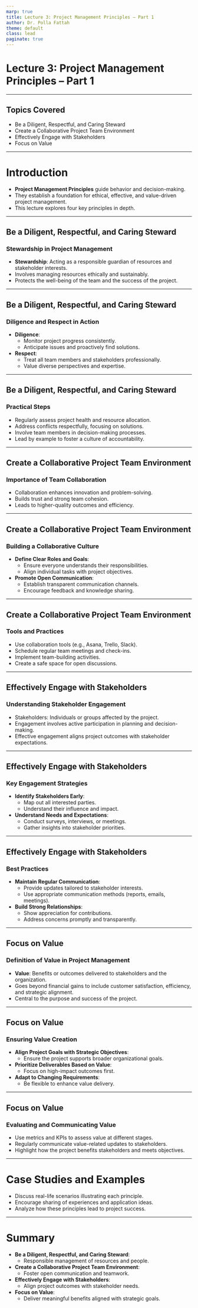 ```yaml
---
marp: true
title: Lecture 3: Project Management Principles – Part 1
author: Dr. Polla Fattah
theme: default
class: lead
paginate: true
---
```


# Lecture 3: Project Management Principles – Part 1

---

## Topics Covered

- Be a Diligent, Respectful, and Caring Steward
- Create a Collaborative Project Team Environment
- Effectively Engage with Stakeholders
- Focus on Value
<!-- Speaker Note:
Emphasize the importance of leading by example.
Share an anecdote where respectful stewardship led to positive project outcomes.
-->
---

# Introduction

- **Project Management Principles** guide behavior and decision-making.
- They establish a foundation for ethical, effective, and value-driven project management.
- This lecture explores four key principles in depth.

---

## Be a Diligent, Respectful, and Caring Steward

### Stewardship in Project Management

- **Stewardship**: Acting as a responsible guardian of resources and stakeholder interests.
- Involves managing resources ethically and sustainably.
- Protects the well-being of the team and the success of the project.

---

## Be a Diligent, Respectful, and Caring Steward

### Diligence and Respect in Action

- **Diligence**:
  - Monitor project progress consistently.
  - Anticipate issues and proactively find solutions.
- **Respect**:
  - Treat all team members and stakeholders professionally.
  - Value diverse perspectives and expertise.

---

## Be a Diligent, Respectful, and Caring Steward

### Practical Steps

- Regularly assess project health and resource allocation.
- Address conflicts respectfully, focusing on solutions.
- Involve team members in decision-making processes.
- Lead by example to foster a culture of accountability.

---

## Create a Collaborative Project Team Environment

### Importance of Team Collaboration

- Collaboration enhances innovation and problem-solving.
- Builds trust and strong team cohesion.
- Leads to higher-quality outcomes and efficiency.

---

## Create a Collaborative Project Team Environment

### Building a Collaborative Culture

- **Define Clear Roles and Goals**:
  - Ensure everyone understands their responsibilities.
  - Align individual tasks with project objectives.
- **Promote Open Communication**:
  - Establish transparent communication channels.
  - Encourage feedback and knowledge sharing.

---

## Create a Collaborative Project Team Environment

### Tools and Practices

- Use collaboration tools (e.g., Asana, Trello, Slack).
- Schedule regular team meetings and check-ins.
- Implement team-building activities.
- Create a safe space for open discussions.

---

## Effectively Engage with Stakeholders

### Understanding Stakeholder Engagement

- Stakeholders: Individuals or groups affected by the project.
- Engagement involves active participation in planning and decision-making.
- Effective engagement aligns project outcomes with stakeholder expectations.

---

## Effectively Engage with Stakeholders

### Key Engagement Strategies

- **Identify Stakeholders Early**:
  - Map out all interested parties.
  - Understand their influence and impact.
- **Understand Needs and Expectations**:
  - Conduct surveys, interviews, or meetings.
  - Gather insights into stakeholder priorities.

---

## Effectively Engage with Stakeholders

### Best Practices

- **Maintain Regular Communication**:
  - Provide updates tailored to stakeholder interests.
  - Use appropriate communication methods (reports, emails, meetings).
- **Build Strong Relationships**:
  - Show appreciation for contributions.
  - Address concerns promptly and transparently.

---

## Focus on Value

### Definition of Value in Project Management

- **Value**: Benefits or outcomes delivered to stakeholders and the organization.
- Goes beyond financial gains to include customer satisfaction, efficiency, and strategic alignment.
- Central to the purpose and success of the project.

---

## Focus on Value

### Ensuring Value Creation

- **Align Project Goals with Strategic Objectives**:
  - Ensure the project supports broader organizational goals.
- **Prioritize Deliverables Based on Value**:
  - Focus on high-impact outcomes first.
- **Adapt to Changing Requirements**:
  - Be flexible to enhance value delivery.

---

## Focus on Value

### Evaluating and Communicating Value

- Use metrics and KPIs to assess value at different stages.
- Regularly communicate value-related updates to stakeholders.
- Highlight how the project benefits stakeholders and meets objectives.

---

# Case Studies and Examples

- Discuss real-life scenarios illustrating each principle.
- Encourage sharing of experiences and application ideas.
- Analyze how these principles lead to project success.

---

# Summary

- **Be a Diligent, Respectful, and Caring Steward**:
  - Responsible management of resources and people.
- **Create a Collaborative Project Team Environment**:
  - Foster open communication and teamwork.
- **Effectively Engage with Stakeholders**:
  - Align project outcomes with stakeholder needs.
- **Focus on Value**:
  - Deliver meaningful benefits aligned with strategic goals.

